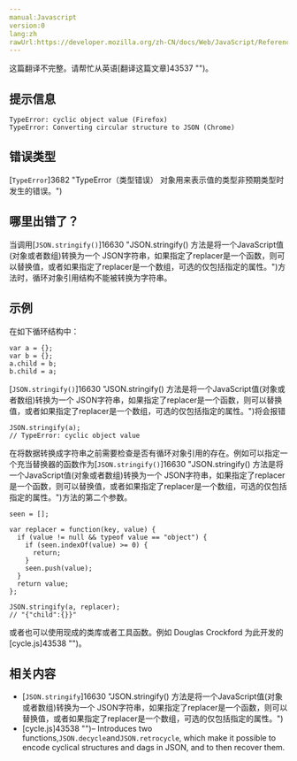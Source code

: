 ```yaml
---
manual:Javascript
version:0
lang:zh
rawUrl:https://developer.mozilla.org/zh-CN/docs/Web/JavaScript/Reference/Errors/Cyclic_object_value
---
```




这篇翻译不完整。请帮忙从英语[翻译这篇文章]43537 "")。






## 提示信息<a name="提示信息"></a>

```
TypeError: cyclic object value (Firefox)
TypeError: Converting circular structure to JSON (Chrome)

```

## 错误类型<a name="错误类型"></a>


[`TypeError`]3682 "TypeError（类型错误） 对象用来表示值的类型非预期类型时发生的错误。")


## 哪里出错了？<a name="哪里出错了？"></a>


当调用[`JSON.stringify()`]16630 "JSON.stringify() 方法是将一个JavaScript值(对象或者数组)转换为一个 JSON字符串，如果指定了replacer是一个函数，则可以替换值，或者如果指定了replacer是一个数组，可选的仅包括指定的属性。")方法时，循环对象引用结构不能被转换为字符串。


## 示例<a name="示例"></a>


在如下循环结构中：


```
var a = {};
var b = {}; 
a.child = b;
b.child = a;
```


[`JSON.stringify()`]16630 "JSON.stringify() 方法是将一个JavaScript值(对象或者数组)转换为一个 JSON字符串，如果指定了replacer是一个函数，则可以替换值，或者如果指定了replacer是一个数组，可选的仅包括指定的属性。")将会报错


```
JSON.stringify(a);
// TypeError: cyclic object value
```


在将数据转换成字符串之前需要检查是否有循环对象引用的存在。例如可以指定一个充当替换器的函数作为[`JSON.stringify()`]16630 "JSON.stringify() 方法是将一个JavaScript值(对象或者数组)转换为一个 JSON字符串，如果指定了replacer是一个函数，则可以替换值，或者如果指定了replacer是一个数组，可选的仅包括指定的属性。")方法的第二个参数。


```
seen = []; 

var replacer = function(key, value) {
  if (value != null && typeof value == "object") {
    if (seen.indexOf(value) >= 0) {
      return;
    }
    seen.push(value);
  }
  return value;
};

JSON.stringify(a, replacer); 
// "{"child":{}}"
```


或者也可以使用现成的类库或者工具函数。例如 Douglas Crockford 为此开发的[cycle.js]43538 "")。


## 相关内容<a name="相关内容"></a>

* [`JSON.stringify`]16630 "JSON.stringify() 方法是将一个JavaScript值(对象或者数组)转换为一个 JSON字符串，如果指定了replacer是一个函数，则可以替换值，或者如果指定了replacer是一个数组，可选的仅包括指定的属性。")
* [cycle.js]43538 "")– Introduces two functions,`JSON.decycle`and`JSON.retrocycle`, which make it possible to encode cyclical structures and dags in JSON, and to then recover them.



